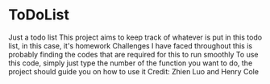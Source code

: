 # ToDoList
Just a todo list
This project aims to keep track of whatever is put in this todo list, in this case, it's homework
Challenges I have faced throughout this is probably finding the codes that are required for this to run smoothly
To use this code, simply just type the number of the function you want to do, the project should guide you on how to use it
Credit: Zhien Luo and Henry Cole
